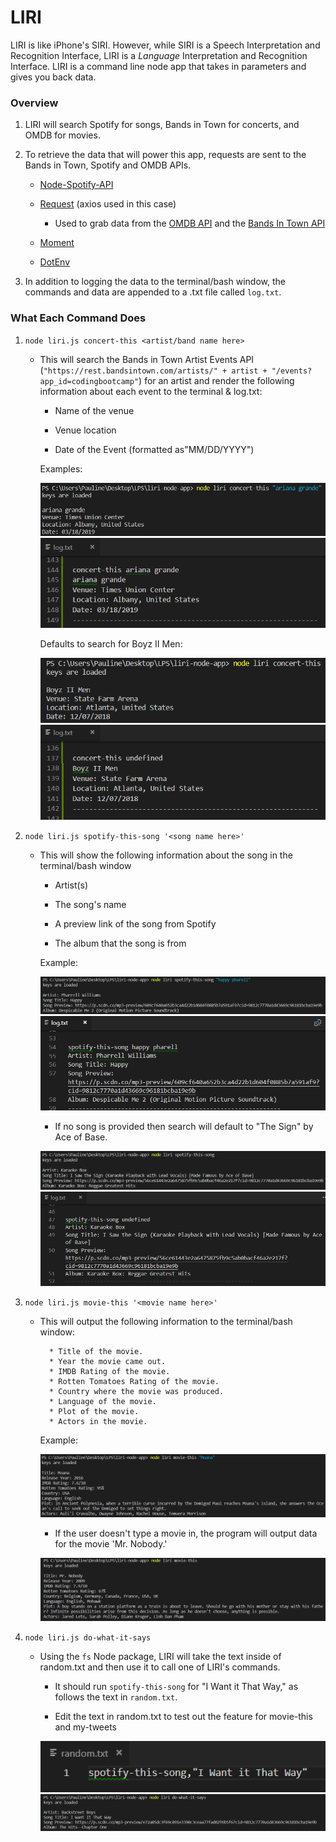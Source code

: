 # LIRI

LIRI is like iPhone's SIRI. However, while SIRI is a Speech Interpretation and Recognition Interface, LIRI is a _Language_ Interpretation and Recognition Interface. LIRI is a command line node app that takes in parameters and gives you back data.

### Overview

1. LIRI will search Spotify for songs, Bands in Town for concerts, and OMDB for movies.

2. To retrieve the data that will power this app, requests are sent to the Bands in Town, Spotify and OMDB APIs.

   * [Node-Spotify-API](https://www.npmjs.com/package/node-spotify-api)

   * [Request](https://www.npmjs.com/package/request) (axios used in this case)

     * Used to grab data from the [OMDB API](http://www.omdbapi.com) and the [Bands In Town API](http://www.artists.bandsintown.com/bandsintown-api)

   * [Moment](https://www.npmjs.com/package/moment)

   * [DotEnv](https://www.npmjs.com/package/dotenv)

3. In addition to logging the data to the terminal/bash window, the commands and data are appended to a .txt file called `log.txt`.

### What Each Command Does

1. `node liri.js concert-this <artist/band name here>`

   * This will search the Bands in Town Artist Events API (`"https://rest.bandsintown.com/artists/" + artist + "/events?app_id=codingbootcamp"`) for an artist and render the following information about each event to the terminal & log.txt:

     * Name of the venue

     * Venue location

     * Date of the Event (formatted as"MM/DD/YYYY")

     Examples:

      ![concert-this CLI](assets/images/concert-this_ariana-grande.PNG)
      ![concert-this log CLI](assets/images/concert-this_ariana-grande-log.PNG)

      Defaults to search for Boyz II Men:

      ![concert-this default](assets/images/concert-this.PNG)
      ![concert-this log default](assets/images/concert-this-log.PNG)


2. `node liri.js spotify-this-song '<song name here>'`

   * This will show the following information about the song in the terminal/bash window

     * Artist(s)

     * The song's name

     * A preview link of the song from Spotify

     * The album that the song is from

      Example:

      ![spotify-this-song CLI](assets/images/spotify-this-song_happy-pharell.PNG)
      ![spotify-this-song log](assets/images/spotify-this-song_happy-pharell_log.PNG)
     * If no song is provided then search will default to "The Sign" by Ace of Base.

      ![spotify-this-song default](assets/images/spotify-this-song.PNG)
      ![spotify-this-song log default](assets/images/spotify-this-song_log.PNG)

3. `node liri.js movie-this '<movie name here>'`

   * This will output the following information to the terminal/bash window:

     ```
       * Title of the movie.
       * Year the movie came out.
       * IMDB Rating of the movie.
       * Rotten Tomatoes Rating of the movie.
       * Country where the movie was produced.
       * Language of the movie.
       * Plot of the movie.
       * Actors in the movie.
     ```
   
     Example:
   
     ![movie-this CLI](assets/images/movie-this_moana.PNG)

     * If the user doesn't type a movie in, the program will output data for the movie 'Mr. Nobody.'

     ![movie-this default](assets/images/movie-this.PNG)

4. `node liri.js do-what-it-says`

   * Using the `fs` Node package, LIRI will take the text inside of random.txt and then use it to call one of LIRI's commands.

     * It should run `spotify-this-song` for "I Want it That Way," as follows the text in `random.txt`.

     * Edit the text in random.txt to test out the feature for movie-this and my-tweets

      ![do-what-it-says random.txt](assets/images/do-what-it-says_random.PNG)
      ![do-what-it-says CLI](assets/images/do-what-it-says.PNG)
